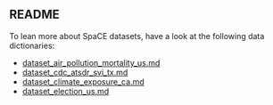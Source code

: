 ## README

To lean more about SpaCE datasets, have a look at the following data dictionaries:

- [dataset_air_pollution_mortality_us.md](dataset_air_pollution_mortality_us.md)
- [dataset_cdc_atsdr_svi_tx.md](dataset_cdc_atsdr_svi_tx.md)
- [dataset_climate_exposure_ca.md](dataset_climate_exposure_ca.md)
- [dataset_election_us.md](dataset_election_us.md)

